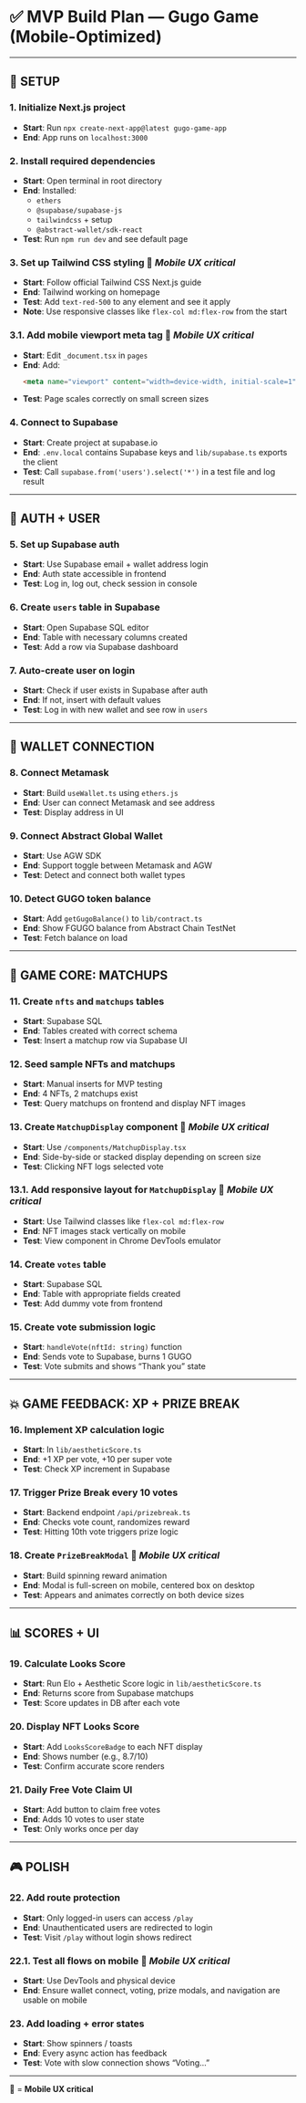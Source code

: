 
# ✅ MVP Build Plan — Gugo Game (Mobile-Optimized)

---

## 🔧 SETUP

### 1. **Initialize Next.js project**
- **Start**: Run `npx create-next-app@latest gugo-game-app`
- **End**: App runs on `localhost:3000`

### 2. **Install required dependencies**
- **Start**: Open terminal in root directory
- **End**: Installed:
  - `ethers`
  - `@supabase/supabase-js`
  - `tailwindcss` + setup
  - `@abstract-wallet/sdk-react`
- **Test**: Run `npm run dev` and see default page

### 3. **Set up Tailwind CSS styling** 🔶 *Mobile UX critical*
- **Start**: Follow official Tailwind CSS Next.js guide
- **End**: Tailwind working on homepage
- **Test**: Add `text-red-500` to any element and see it apply
- **Note**: Use responsive classes like `flex-col md:flex-row` from the start

### 3.1. **Add mobile viewport meta tag** 🔶 *Mobile UX critical*
- **Start**: Edit `_document.tsx` in `pages`
- **End**: Add:
  ```html
  <meta name="viewport" content="width=device-width, initial-scale=1" />
  ```
- **Test**: Page scales correctly on small screen sizes

### 4. **Connect to Supabase**
- **Start**: Create project at supabase.io
- **End**: `.env.local` contains Supabase keys and `lib/supabase.ts` exports the client
- **Test**: Call `supabase.from('users').select('*')` in a test file and log result

---

## 👤 AUTH + USER

### 5. **Set up Supabase auth**
- **Start**: Use Supabase email + wallet address login
- **End**: Auth state accessible in frontend
- **Test**: Log in, log out, check session in console

### 6. **Create `users` table in Supabase**
- **Start**: Open Supabase SQL editor
- **End**: Table with necessary columns created
- **Test**: Add a row via Supabase dashboard

### 7. **Auto-create user on login**
- **Start**: Check if user exists in Supabase after auth
- **End**: If not, insert with default values
- **Test**: Log in with new wallet and see row in `users`

---

## 🔗 WALLET CONNECTION

### 8. **Connect Metamask**
- **Start**: Build `useWallet.ts` using `ethers.js`
- **End**: User can connect Metamask and see address
- **Test**: Display address in UI

### 9. **Connect Abstract Global Wallet**
- **Start**: Use AGW SDK
- **End**: Support toggle between Metamask and AGW
- **Test**: Detect and connect both wallet types

### 10. **Detect GUGO token balance**
- **Start**: Add `getGugoBalance()` to `lib/contract.ts`
- **End**: Show FGUGO balance from Abstract Chain TestNet
- **Test**: Fetch balance on load

---

## 🧩 GAME CORE: MATCHUPS

### 11. **Create `nfts` and `matchups` tables**
- **Start**: Supabase SQL
- **End**: Tables created with correct schema
- **Test**: Insert a matchup row via Supabase UI

### 12. **Seed sample NFTs and matchups**
- **Start**: Manual inserts for MVP testing
- **End**: 4 NFTs, 2 matchups exist
- **Test**: Query matchups on frontend and display NFT images

### 13. **Create `MatchupDisplay` component** 🔶 *Mobile UX critical*
- **Start**: Use `/components/MatchupDisplay.tsx`
- **End**: Side-by-side or stacked display depending on screen size
- **Test**: Clicking NFT logs selected vote

### 13.1. **Add responsive layout for `MatchupDisplay`** 🔶 *Mobile UX critical*
- **Start**: Use Tailwind classes like `flex-col md:flex-row`
- **End**: NFT images stack vertically on mobile
- **Test**: View component in Chrome DevTools emulator

### 14. **Create `votes` table**
- **Start**: Supabase SQL
- **End**: Table with appropriate fields created
- **Test**: Add dummy vote from frontend

### 15. **Create vote submission logic**
- **Start**: `handleVote(nftId: string)` function
- **End**: Sends vote to Supabase, burns 1 GUGO
- **Test**: Vote submits and shows “Thank you” state

---

## 💥 GAME FEEDBACK: XP + PRIZE BREAK

### 16. **Implement XP calculation logic**
- **Start**: In `lib/aestheticScore.ts`
- **End**: +1 XP per vote, +10 per super vote
- **Test**: Check XP increment in Supabase

### 17. **Trigger Prize Break every 10 votes**
- **Start**: Backend endpoint `/api/prizebreak.ts`
- **End**: Checks vote count, randomizes reward
- **Test**: Hitting 10th vote triggers prize logic

### 18. **Create `PrizeBreakModal`** 🔶 *Mobile UX critical*
- **Start**: Build spinning reward animation
- **End**: Modal is full-screen on mobile, centered box on desktop
- **Test**: Appears and animates correctly on both device sizes

---

## 📊 SCORES + UI

### 19. **Calculate Looks Score**
- **Start**: Run Elo + Aesthetic Score logic in `lib/aestheticScore.ts`
- **End**: Returns score from Supabase matchups
- **Test**: Score updates in DB after each vote

### 20. **Display NFT Looks Score**
- **Start**: Add `LooksScoreBadge` to each NFT display
- **End**: Shows number (e.g., 8.7/10)
- **Test**: Confirm accurate score renders

### 21. **Daily Free Vote Claim UI**
- **Start**: Add button to claim free votes
- **End**: Adds 10 votes to user state
- **Test**: Only works once per day

---

## 🎮 POLISH

### 22. **Add route protection**
- **Start**: Only logged-in users can access `/play`
- **End**: Unauthenticated users are redirected to login
- **Test**: Visit `/play` without login shows redirect

### 22.1. **Test all flows on mobile** 🔶 *Mobile UX critical*
- **Start**: Use DevTools and physical device
- **End**: Ensure wallet connect, voting, prize modals, and navigation are usable on mobile

### 23. **Add loading + error states**
- **Start**: Show spinners / toasts
- **End**: Every async action has feedback
- **Test**: Vote with slow connection shows “Voting…”

---

🔶 = **Mobile UX critical**
